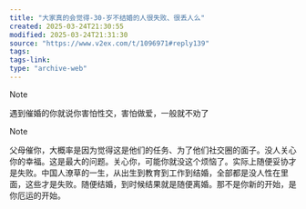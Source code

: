 ```yaml
---
title: "大家真的会觉得-30-岁不结婚的人很失败、很丢人么"
created: 2025-03-24T21:30:55
modified: 2025-03-24T21:31:30
source: "https://www.v2ex.com/t/1096971#reply139"
tags:
tags-link:
type: "archive-web"
---
```


> [!NOTE]
> 遇到催婚的你就说你害怕性交，害怕做爱，一般就不劝了

> [!NOTE]
> 父母催你，大概率是因为觉得这是他们的任务、为了他们社交圈的面子。没人关心你的幸福。这是最大的问题。关心你，可能你就没这个烦恼了。实际上随便妥协才是失败。中国人潦草的一生，从出生到教育到工作到结婚，全部都是没人性在里面，这些才是失败。随便结婚，到时候结果就是随便离婚。那不是你新的开始，是你厄运的开始。

